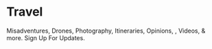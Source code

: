 # Travel
Misadventures, Drones, Photography, Itineraries, Opinions, , Videos, &amp; more. Sign Up For Updates.
